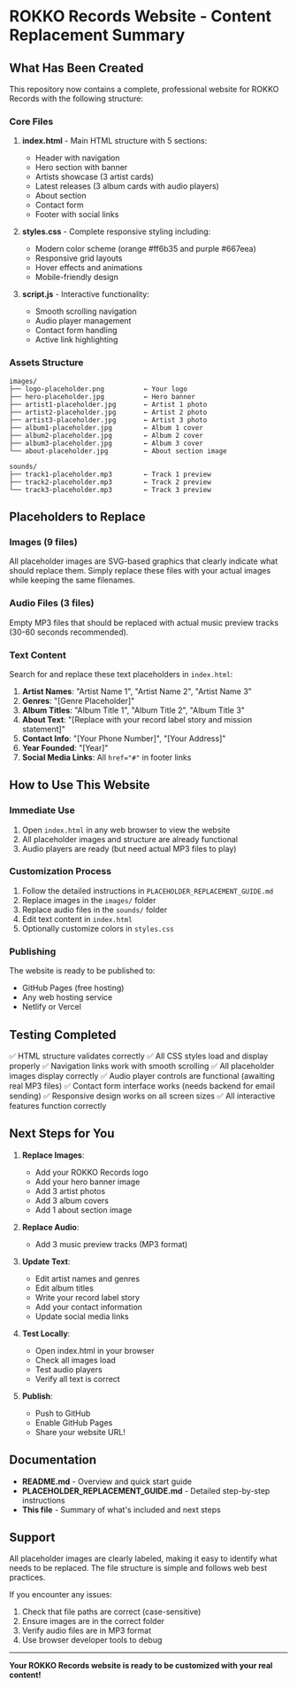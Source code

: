 # ROKKO Records Website - Content Replacement Summary

## What Has Been Created

This repository now contains a complete, professional website for ROKKO Records with the following structure:

### Core Files
1. **index.html** - Main HTML structure with 5 sections:
   - Header with navigation
   - Hero section with banner
   - Artists showcase (3 artist cards)
   - Latest releases (3 album cards with audio players)
   - About section
   - Contact form
   - Footer with social links

2. **styles.css** - Complete responsive styling including:
   - Modern color scheme (orange #ff6b35 and purple #667eea)
   - Responsive grid layouts
   - Hover effects and animations
   - Mobile-friendly design

3. **script.js** - Interactive functionality:
   - Smooth scrolling navigation
   - Audio player management
   - Contact form handling
   - Active link highlighting

### Assets Structure

```
images/
├── logo-placeholder.png          ← Your logo
├── hero-placeholder.jpg          ← Hero banner
├── artist1-placeholder.jpg       ← Artist 1 photo
├── artist2-placeholder.jpg       ← Artist 2 photo
├── artist3-placeholder.jpg       ← Artist 3 photo
├── album1-placeholder.jpg        ← Album 1 cover
├── album2-placeholder.jpg        ← Album 2 cover
├── album3-placeholder.jpg        ← Album 3 cover
└── about-placeholder.jpg         ← About section image

sounds/
├── track1-placeholder.mp3        ← Track 1 preview
├── track2-placeholder.mp3        ← Track 2 preview
└── track3-placeholder.mp3        ← Track 3 preview
```

## Placeholders to Replace

### Images (9 files)
All placeholder images are SVG-based graphics that clearly indicate what should replace them. Simply replace these files with your actual images while keeping the same filenames.

### Audio Files (3 files)
Empty MP3 files that should be replaced with actual music preview tracks (30-60 seconds recommended).

### Text Content
Search for and replace these text placeholders in `index.html`:

1. **Artist Names**: "Artist Name 1", "Artist Name 2", "Artist Name 3"
2. **Genres**: "[Genre Placeholder]"
3. **Album Titles**: "Album Title 1", "Album Title 2", "Album Title 3"
4. **About Text**: "[Replace with your record label story and mission statement]"
5. **Contact Info**: "[Your Phone Number]", "[Your Address]"
6. **Year Founded**: "[Year]"
7. **Social Media Links**: All `href="#"` in footer links

## How to Use This Website

### Immediate Use
1. Open `index.html` in any web browser to view the website
2. All placeholder images and structure are already functional
3. Audio players are ready (but need actual MP3 files to play)

### Customization Process
1. Follow the detailed instructions in `PLACEHOLDER_REPLACEMENT_GUIDE.md`
2. Replace images in the `images/` folder
3. Replace audio files in the `sounds/` folder
4. Edit text content in `index.html`
5. Optionally customize colors in `styles.css`

### Publishing
The website is ready to be published to:
- GitHub Pages (free hosting)
- Any web hosting service
- Netlify or Vercel

## Testing Completed

✅ HTML structure validates correctly
✅ All CSS styles load and display properly
✅ Navigation links work with smooth scrolling
✅ All placeholder images display correctly
✅ Audio player controls are functional (awaiting real MP3 files)
✅ Contact form interface works (needs backend for email sending)
✅ Responsive design works on all screen sizes
✅ All interactive features function correctly

## Next Steps for You

1. **Replace Images**:
   - Add your ROKKO Records logo
   - Add your hero banner image
   - Add 3 artist photos
   - Add 3 album covers
   - Add 1 about section image

2. **Replace Audio**:
   - Add 3 music preview tracks (MP3 format)

3. **Update Text**:
   - Edit artist names and genres
   - Edit album titles
   - Write your record label story
   - Add your contact information
   - Update social media links

4. **Test Locally**:
   - Open index.html in your browser
   - Check all images load
   - Test audio players
   - Verify all text is correct

5. **Publish**:
   - Push to GitHub
   - Enable GitHub Pages
   - Share your website URL!

## Documentation

- **README.md** - Overview and quick start guide
- **PLACEHOLDER_REPLACEMENT_GUIDE.md** - Detailed step-by-step instructions
- **This file** - Summary of what's included and next steps

## Support

All placeholder images are clearly labeled, making it easy to identify what needs to be replaced. The file structure is simple and follows web best practices.

If you encounter any issues:
1. Check that file paths are correct (case-sensitive)
2. Ensure images are in the correct folder
3. Verify audio files are in MP3 format
4. Use browser developer tools to debug

---

**Your ROKKO Records website is ready to be customized with your real content!**
